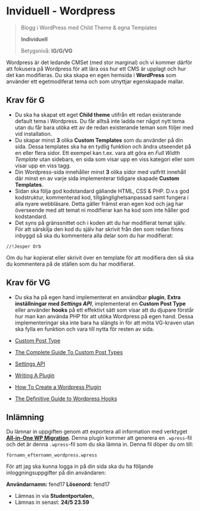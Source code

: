 # Inviduell - Wordpress
> Blogg i WordPress med Child Theme & egna Templates
> 
> **Individuell**
> 
> Betygsnivå: **IG/G/VG**

Wordpress är det ledande CMSet (med stor marginal) och vi kommer därför att fokusera på Wordpress för att lära oss hur ett CMS är upplagt och hur det kan modifieras. Du ska skapa en egen hemsida i **WordPress** som använder ett egetmodiferat tema och som utnyttjar egenskapade mallar.

## Krav för G

* Du ska ha skapat ett eget **Child theme** utifrån ett redan existerande default tema i Wordpress. Du får alltså inte ladda ner något nytt tema utan du får bara utöka ett av de redan existerande teman som följer med vid installation. 
* Du skapar minst **3** olika **Custom Templates** som du använder på din sida. Dessa templates ska ha en tydlig funktion och ändra utseendet på en eller flera sidor. Ett exempel kan t.ex. vara att göra en _Full Width Template_ utan sidebars, en sida som visar upp en viss kategori eller som visar upp en viss tagg.
* Din Wordpress-sida innehåller minst **3** olika sidor med valfritt innehåll där minst en av varje sida implementerar tidigare skapade **Custom Templates**.
* Sidan ska följa god kodstandard gällande HTML, CSS & PHP. D.v.s god kodstruktur, kommenterad kod, tillgänglighetsanpassad samt fungera i alla nyare webbläsare. Detta gäller främst eran egen kod och jag har överseende med att temat ni modifierar kan ha kod som inte håller god kodstandard.
* Det syns på gränssnittet och i koden att du har modifierat temat själv. För att särskilja den kod du själv har skrivit från den som redan finns inbyggd så ska du kommentera alla delar som du har modifierat:
```
//!Jesper Orb
```
Om du har kopierat eller skrivit över en template för att modifiera den så ska du kommentera på de ställen som du har modifierat.

## Krav för VG

* Du ska ha på egen hand implementerat en användbar **plugin**, **Extra inställningar med _Settings API_**, implementerat en **Custom Post Type** eller använder **hooks** på ett effektivt sätt som visar att du djupare förstår hur man kan använda PHP för att utöka Wordpress på egen hand. Dessa implementeringar ska inte bara ha slängts in för att möta VG-kraven utan ska fylla en funktion och vara till nytta för resten av sida.

* [Custom Post Type](https://codex.wordpress.org/Post_Types)
* [The Complete Guide To Custom Post Types](https://www.smashingmagazine.com/2012/11/complete-guide-custom-post-types/)
* [Settings API](https://codex.wordpress.org/Settings_API)
* [Writing A Plugin](https://codex.wordpress.org/Writing_a_Plugin)
* [How To Create a Wordpress Plugin](https://www.smashingmagazine.com/2011/09/how-to-create-a-wordpress-plugin/)
* [The Definitive Guide to Wordpress Hooks](https://www.smashingmagazine.com/2011/10/definitive-guide-wordpress-hooks/)

## Inlämning

Du lämnar in uppgiften genom att exportera all information med verktyget [**All-in-One WP Migration**](https://wordpress.org/plugins/all-in-one-wp-migration/). Denna plugin kommer att generera en `.wpress`-fil och det är denna `.wpress`-fil som du ska lämna in. Denna fil döper du om till:
```
förnamn_efternamn_wordpress.wpress
```

För att jag ska kunna logga in på din sida ska du ha följande inloggningsuppgifter på din användaren:

**Användarnamn:** fend17
**Lösenord:** fend17

* Lämnas in via **Studentportalen**_
* Lämnas in senast: **24/5 23.59**

